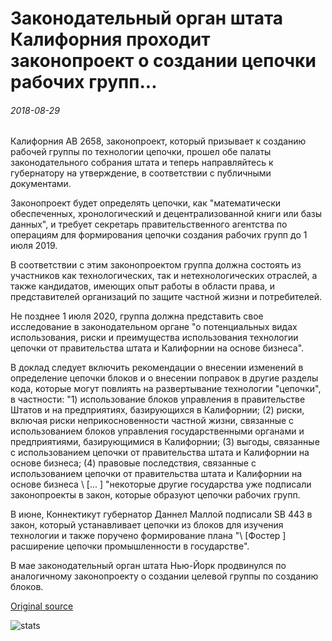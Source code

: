 # Законодательный орган штата Калифорния проходит законопроект о создании цепочки рабочих групп...

###### 2018-08-29

Калифорния AB 2658, законопроект, который призывает к созданию рабочей группы по технологии цепочки, прошел обе палаты законодательного собрания штата и теперь направляйтесь к губернатору на утверждение, в соответствии с публичными документами.

Законопроект будет определять цепочки, как "математически обеспеченных, хронологический и децентрализованной книги или базы данных", и требует секретарь правительственного агентства по операциям для формирования цепочки создания рабочих групп до 1 июля 2019.

В соответствии с этим законопроектом группа должна состоять из участников как технологических, так и нетехнологических отраслей, а также кандидатов, имеющих опыт работы в области права, и представителей организаций по защите частной жизни и потребителей.

Не позднее 1 июля 2020, группа должна представить свое исследование в законодательном органе "о потенциальных видах использования, риски и преимущества использования технологии цепочки от правительства штата и Калифорнии на основе бизнеса".

В доклад следует включить рекомендации о внесении изменений в определение цепочки блоков и о внесении поправок в другие разделы кода, которые могут повлиять на развертывание технологии "цепочки", в частности: "1) использование блоков управления в правительстве Штатов и на предприятиях, базирующихся в Калифорнии; (2) риски, включая риски неприкосновенности частной жизни, связанные с использованием блоков управления государственными органами и предприятиями, базирующимися в Калифорнии; (3) выгоды, связанные с использованием цепочки от правительства штата и Калифорнии на основе бизнеса; (4) правовые последствия, связанные с использованием цепочки от правительства штата и Калифорнии на основе бизнеса \ [... \] "некоторые другие государства уже подписали законопроекты в закон, которые образуют цепочки рабочих групп.

В июне, Коннектикут губернатор Даннел Маллой подписали SB 443 в закон, который устанавливает цепочки из блоков для изучения технологии и также поручено формирование плана "\ [Фостер \] расширение цепочки промышленности в государстве".

В мае законодательный орган штата Нью-Йорк продвинулся по аналогичному законопроекту о создании целевой группы по созданию блоков.

[Original source](https://cointelegraph.com/news/california-state-legislature-passes-bill-to-establish-blockchain-working-group)

![stats](https://c.statcounter.com/11760860/0/a89fa40b/1/ "stats")